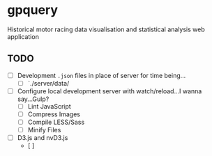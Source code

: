# gpquery

Historical motor racing data visualisation and statistical analysis web application

## TODO

 - [ ] Development `.json` files in place of server for time being...
     - [ ] `./server/data/
 - [ ] Configure local development server with watch/reload...I wanna say...Gulp?
     - [ ] Lint JavaScript
     - [ ] Compress Images
     - [ ] Compile LESS/Sass
     - [ ] Minify Files
 - [ ] D3.js and nvD3.js
     - [ ] 